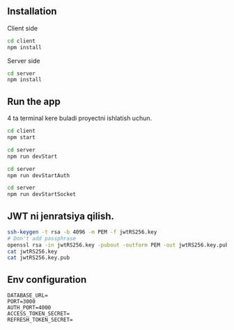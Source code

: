 ## Installation

Client side

```bash
cd client
npm install
```

Server side

```bash
cd server
npm install
```

## Run the app

4 ta terminal kere buladi proyectni ishlatish uchun.

```bash
cd client
npm start
```

```bash
cd server
npm run devStart
```

```bash
cd server
npm run devStartAuth
```

```bash
cd server
npm run devStartSocket
```

## JWT ni jenratsiya qilish.

```bash
ssh-keygen -t rsa -b 4096 -m PEM -f jwtRS256.key
# Don't add passphrase
openssl rsa -in jwtRS256.key -pubout -outform PEM -out jwtRS256.key.pub
cat jwtRS256.key
cat jwtRS256.key.pub
```

## Env configuration

```
DATABASE_URL=
PORT=3000
AUTH_PORT=4000
ACCESS_TOKEN_SECRET=
REFRESH_TOKEN_SECRET=
```

